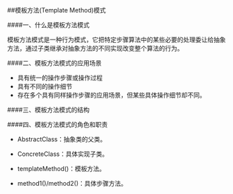 ##模板方法(Template Method)模式

####一、什么是模板方法模式

模板方法模式是一种行为模式，它把特定步骤算法中的某些必要的处理委让给抽象方法，通过子类继承对抽象方法的不同实现改变整个算法的行为。

####二、模板方法模式的应用场景

- 具有统一的操作步骤或操作过程
- 具有不同的操作细节
- 存在多个具有同样操作步骤的应用场景，但某些具体操作细节却不同。

####三、模板方法模式的结构

####四、模板方法模式的角色和职责

- AbstractClass：抽象类的父类。

- ConcreteClass：具体实现子类。

- templateMethod()：模板方法。

- method1()/method2()：具体步骤方法。